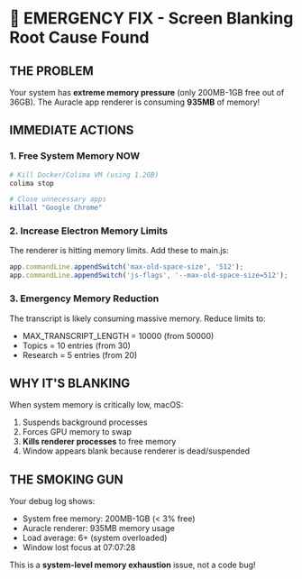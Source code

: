# 🚨 EMERGENCY FIX - Screen Blanking Root Cause Found

## THE PROBLEM
Your system has **extreme memory pressure** (only 200MB-1GB free out of 36GB). The Auracle app renderer is consuming **935MB** of memory!

## IMMEDIATE ACTIONS

### 1. Free System Memory NOW
```bash
# Kill Docker/Colima VM (using 1.2GB)
colima stop

# Close unnecessary apps
killall "Google Chrome"
```

### 2. Increase Electron Memory Limits
The renderer is hitting memory limits. Add these to main.js:

```javascript
app.commandLine.appendSwitch('max-old-space-size', '512');
app.commandLine.appendSwitch('js-flags', '--max-old-space-size=512');
```

### 3. Emergency Memory Reduction
The transcript is likely consuming massive memory. Reduce limits to:
- MAX_TRANSCRIPT_LENGTH = 10000 (from 50000)
- Topics = 10 entries (from 30)
- Research = 5 entries (from 20)

## WHY IT'S BLANKING
When system memory is critically low, macOS:
1. Suspends background processes
2. Forces GPU memory to swap
3. **Kills renderer processes** to free memory
4. Window appears blank because renderer is dead/suspended

## THE SMOKING GUN
Your debug log shows:
- System free memory: 200MB-1GB (< 3% free)
- Auracle renderer: 935MB memory usage
- Load average: 6+ (system overloaded)
- Window lost focus at 07:07:28

This is a **system-level memory exhaustion** issue, not a code bug!